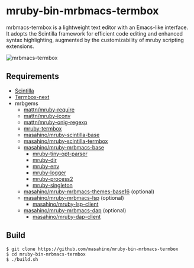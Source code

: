 # mruby-bin-mrbmacs-termbox

mrbmacs-termbox is a lightweight text editor with an Emacs-like interface. It adopts the Scintilla framework for efficient code editing and enhanced syntax highlighting, augmented by the customizability of mruby scripting extensions.

![mrbmacs-termbox](https://user-images.githubusercontent.com/381912/141677899-5cb7041d-0b92-44ab-a727-fddee4565c70.png "mrbmacs-termbox")

## Requirements

+ [Scintilla](https://www.scintilla.org)
+ [Termbox-next](https://github.com/masahino/termbox_next)
+ mrbgems
  + [mattn/mruby-require](https://github.com/mattn/mruby-require)
  + [mattn/mruby-iconv](https://github.com/mattn/mruby-iconv/)
  + [mattn/mruby-onig-regexp](https://github.com/mattn/mruby-onig-regexp/)
  + [mruby-termbox](https://github.com/masahino/mruby-termbox)
  + [masahino/mruby-scintilla-base](https://github.com/masahino/mruby-scintilla-base/)
  + [masahino/mruby-scintilla-termbox](https://github.com/masahino/mruby-scintilla-termbox/)
  + [masahino/mruby-mrbmacs-base](https://github.com/masahino/mruby-mrbmacs-base/)
    + [mruby-tiny-opt-parser](https://github.com/katzer/mruby-tiny-opt-parser)
    + [mruby-dir](https://github.com/iij/mruby-dir/)
    + [mruby-env](https://github.com/iij/mruby-env/)
    + [mruby-logger](https://github.com/katzer/mruby-logger)
    + [mruby-process2](https://github.com/katzer/mruby-process/)
    + [mruby-singleton](https://github.com/ksss/mruby-singleton/)
  + [masahino/mruby-mrbmacs-themes-base16](https://github.com/masahino/mruby-mrbmacs-themes-base16/) (optional)
  + [masahino/mruby-mrbmacs-lsp](https://github.com/masahino/mruby-mrbmacs-lsp/) (optional)
    + [masahino/mruby-lsp-client](https://github.com/masahino/mruby-lsp-client/)
  + [masahino/mruby-mrbmacs-dap](https://github.com/masahino/mruby-mrbmacs-dap/) (optional)
    + [masahino/mruby-dap-client](https://github.com/masahino/mruby-dap-client/)

## Build

```
$ git clone https://github.com/masahino/mruby-bin-mrbmacs-termbox
$ cd mruby-bin-mrbmacs-termbox
$ ./build.sh
```
